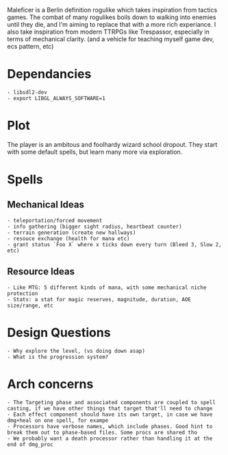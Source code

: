 
Maleficer is a Berlin definition rogulike which takes inspiration from tactics games.
The combat of many rogulikes boils down to walking into enemies until they die, and I'm aiming to replace that with a more rich experiance.
I also take inspiration from modern TTRPGs like Trespassor, especially in terms of mechanical clarity. 
(and a vehicle for teaching myself game dev, ecs pattern, etc)

# Dependancies
	- libsdl2-dev
	- export LIBGL_ALWAYS_SOFTWARE=1

# Plot
The player is an ambitous and foolhardy wizard school dropout. They start with some default spells, but learn many more via exploration.

# Spells

## Mechanical Ideas
	- teleportation/forced movement
	- info gathering (bigger sight radius, heartbeat counter)
	- terrain generation (create new hallways)
	- resouce exchange (health for mana etc)
	- grant status `Foo X` where x ticks down every turn (Bleed 3, Slow 2, etc)


## Resource Ideas
	- Like MTG: 5 different kinds of mana, with some mechanical niche protection
	- Stats: a stat for magic reserves, magnitude, duration, AOE size/range, etc

# Design Questions
	- Why explore the level, (vs doing down asap)
	- What is the progression system?

# Arch concerns
	- The Targeting phase and associated components are coupled to spell casting, if we have other things that target that'll need to change
	- Each effect component should have its own target, in case we have dmg+heal on one spell, for exampe
	- Processors have verbose names, which include phases. Good hint to break them out to phase-based files. Some procs are shared tho
	- We probably want a death processor rather than handling it at the end of dmg_proc

